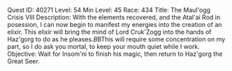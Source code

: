 Quest ID: 40271
Level: 54
Min Level: 45
Race: 434
Title: The Maul'ogg Crisis VIII
Description: With the elements recovered, and the Atal'ai Rod in posession, I can now begin to manifest my energies into the creation of an elixir. This elixir will bring the mind of Lord Cruk'Zogg into the hands of Haz'gorg to do as he pleases.$B$BThis will require some concentration on my part, so I do ask you mortal, to keep your mouth quiet while I work.
Objective: Wait for Insom'ni to finish his magic, then return to Haz'gorg the Great Seer.
